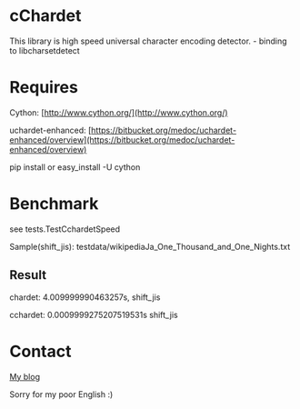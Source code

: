 # cChardet
This library is high speed universal character encoding detector. - binding to libcharsetdetect

# Requires
Cython: [http://www.cython.org/](http://www.cython.org/)

uchardet-enhanced: [https://bitbucket.org/medoc/uchardet-enhanced/overview](https://bitbucket.org/medoc/uchardet-enhanced/overview)

pip install or easy_install -U cython

# Benchmark
see tests.TestCchardetSpeed

Sample(shift_jis): testdata/wikipediaJa_One_Thousand_and_One_Nights.txt

## Result

chardet: 4.009999990463257s, shift_jis

cchardet: 0.0009999275207519531s shift_jis

# Contact
[My blog](http://blog.remu.biz)

Sorry for my poor English :)